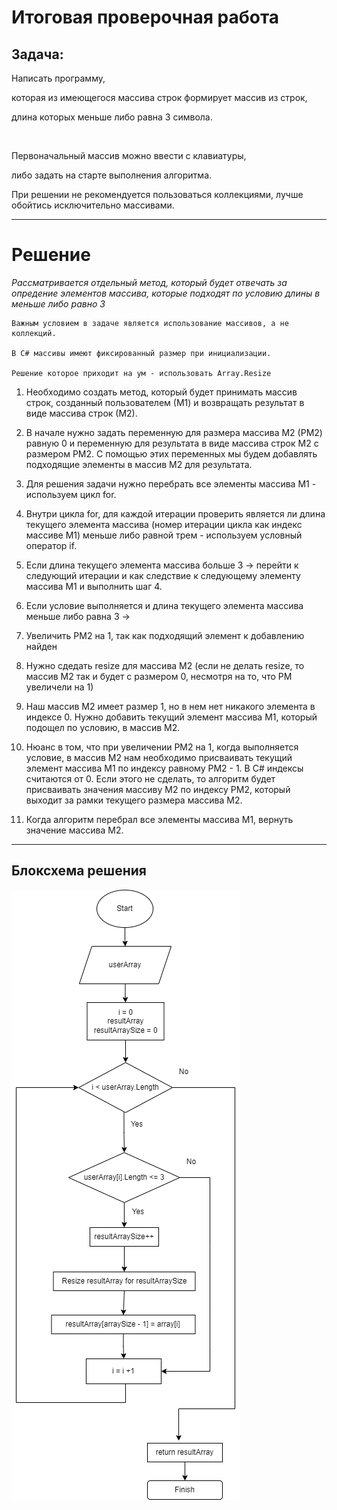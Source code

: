 # Итоговая проверочная работа
## Задача:

Написать программу, 


которая из имеющегося массива строк формирует массив из строк, 


длина которых меньше либо равна 3 символа.

<br>

Первоначальный массив можно ввести с клавиатуры, 

либо задать на старте выполнения алгоритма.

При решении не рекомендуется пользоваться коллекциями, лучше обойтись исключительно массивами.

---
 # Решение

_Рассматривается отдельный метод, который будет отвечать за опредение элементов массива, которые подходят по условию длины в меньше либо равно 3_ 

    Важным условием в задаче является использование массивов, а не коллекций.

    В C# массивы имеют фиксированный размер при инициализации.

    Решение которое приходит на ум - использовать Array.Resize

1. Необходимо создать метод, который будет принимать массив строк, созданный пользователем (М1) и возвращать результат в виде массива строк (М2).

1. В начале нужно задать переменную для размера массива М2 (РМ2) равную 0 и переменную для результата в виде массива строк М2 с размером РМ2. С помощью этих переменных мы будем добавлять подходящие элементы в массив М2 для результата.

1. Для решения задачи нужно перебрать все элементы массива М1 - используем цикл for.

1. Внутри цикла for, для каждой итерации проверить является ли длина текущего элемента массива (номер итерации цикла как индекс массиве М1) меньше либо равной трем - используем условный оператор if.

1. Если длина текущего элемента массива больше 3 -> перейти к следующий итерации и как следствие к следующему элементу массива М1 и выполнить шаг 4.

1. Если условие выполняется и длина текущего элемента массива меньше либо равна 3 ->

1. Увеличить РМ2 на 1, так как подходящий элемент к добавлению найден

1. Нужно сдедать resize для массива М2 (если не делать resize, то массив М2 так и будет с размером 0, несмотря на то, что РМ увеличели на 1)

1. Наш массив М2 имеет размер 1, но в нем нет никакого элемента в индексе 0. Нужно добавить текущий элемент массива М1, который подощел по условию, в массив М2.

1. Нюанс в том, что при увеличении РМ2 на 1, когда выполняется условие, в массив М2 нам необходимо присваивать текущий элемент массива М1 по индексу равному РМ2 - 1. В C# индексы считаются от 0. Если этого не сделать, то алгоритм будет присваивать значения массиву М2 по индексу РМ2, который выходит за рамки текущего размера массива М2.

1. Когда алгоритм перебрал все элементы массива М1, вернуть значение массива М2.

---

## Блоксхема решения

![Solution flowchart is displayed here](./final_task_flowchart.png "Solution flowchart")